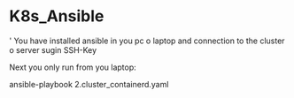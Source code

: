 # K8s_Ansible

' You have installed ansible in you pc o laptop and connection to the cluster o server sugin SSH-Key

Next you only run from you laptop:

ansible-playbook 2.cluster_containerd.yaml